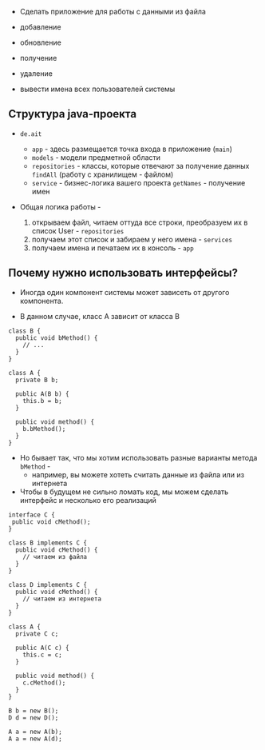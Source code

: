 * Сделать приложение для работы с данными из файла

- добавление
- обновление
- получение
- удаление

- вывести имена всех пользователей системы

## Структура java-проекта

* `de.ait`
  * `app` - здесь размещается точка входа в приложение (`main`)
  * `models` - модели предметной области
  * `repositories` - классы, которые отвечают за получение данных `findAll` (работу с хранилищем - файлом)
  * `service` - бизнес-логика вашего проекта `getNames` - получение имен

* Общая логика работы - 
  1. открываем файл, читаем оттуда все строки, преобразуем их в список User - `repositories`
  2. получаем этот список и забираем у него имена - `services`
  3. получаем имена и печатаем их в консоль - `app`

## Почему нужно использовать интерфейсы?

* Иногда один компонент системы может зависеть от другого компонента.

* В данном случае, класс А зависит от класса В

```
class B {
  public void bMethod() {
    // ...
  }
}

class A {
  private B b;
  
  public A(B b) {
    this.b = b;
  }
  
  public void method() {
    b.bMethod();
  }
}
```

* Но бывает так, что мы хотим использовать разные варианты метода `bMethod` - 
  * например, вы можете хотеть считать данные из файла или из интернета
* Чтобы в будущем не сильно ломать код, мы можем сделать интерфейс и несколько его реализаций

```
interface C {
 public void cMethod();
}

class B implements C {
  public void cMethod() {
    // читаем из файла
  }
}

class D implements C {
  public void cMethod() {
    // читаем из интернета
  }
}

class A {
  private С с;
  
  public A(С с) {
    this.с = с;
  }
  
  public void method() {
    с.сMethod();
  }
}

B b = new B();
D d = new D();

A a = new A(b);
A a = new A(d);
```